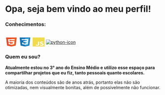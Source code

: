 <h1>Opa, seja bem vindo ao meu perfil!</h1>

<h3> Conhecimentos: </h3>
<br>
<a target="_blank" rel="noopener noreferrer nofollow" href="https://raw.githubusercontent.com/devicons/devicon/master/icons/html5/html5-original.svg"><img align="center" height="30" width="40" alt="html-icon" src="https://raw.githubusercontent.com/devicons/devicon/master/icons/html5/html5-original.svg" style="max-width: 100%;"></a>
<a target="_blank" rel="noopener noreferrer nofollow" href="https://raw.githubusercontent.com/devicons/devicon/master/icons/css3/css3-original.svg"><img align="center" height="30" width="40" alt="css-icon" src="https://raw.githubusercontent.com/devicons/devicon/master/icons/css3/css3-original.svg" style="max-width: 100%;"></a>
<a target="_blank" rel="noopener noreferrer nofollow" href="https://raw.githubusercontent.com/devicons/devicon/master/icons/javascript/javascript-plain.svg"><img align="center" height="30" width="40" alt="js-icon" src="https://raw.githubusercontent.com/devicons/devicon/master/icons/javascript/javascript-plain.svg" style="max-width: 100%;"></a>
<a target="_blank" rel="noopener noreferrer nofollow" href="https://camo.githubusercontent.com/2a7960a621ac960e46ff5b69014b482d22499a9c20a57ecaad81d9f6b0fa4ea3/68747470733a2f2f696d672e69636f6e73382e636f6d2f636f6c6f722f3531322f707974686f6e2e706e67"><img align="center" height="35" width="40" alt="python-icon" src="https://camo.githubusercontent.com/2a7960a621ac960e46ff5b69014b482d22499a9c20a57ecaad81d9f6b0fa4ea3/68747470733a2f2f696d672e69636f6e73382e636f6d2f636f6c6f722f3531322f707974686f6e2e706e67" data-canonical-src="https://img.icons8.com/color/512/python.png" style="max-width: 100%;"></a>

<br>

<h3> Quem eu sou? </h3>
<strong>Atualmente estou no 3° ano do Ensino Médio e utilizo esse espaço para compartilhar projetos que eu fiz, tanto pessoais quanto escolares.</strong>

A maioria dos conteúdos são de anos atrás, portanto elas não são otimizadas, nem visualmente bonitas, além de possivelmente não funcionar.
